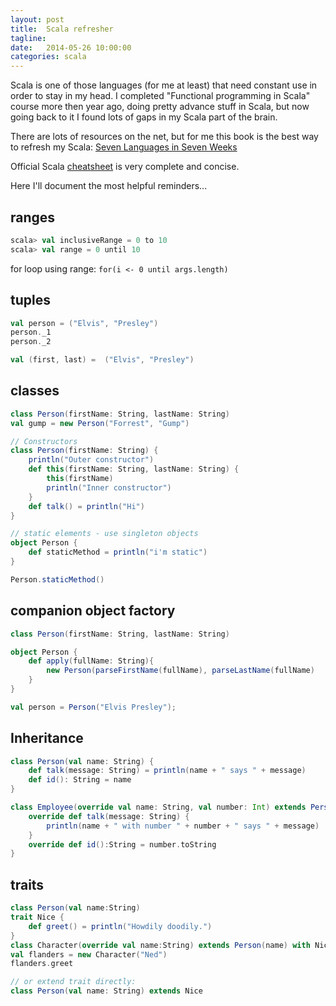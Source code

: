 ```yaml
---
layout: post
title:  Scala refresher
tagline:  
date:   2014-05-26 10:00:00
categories: scala
---
```


Scala is one of those languages (for me at least) that need constant use in order to stay in my head. 
I completed "Functional programming in Scala" course more then year ago, doing pretty advance stuff in Scala, 
but now going back to it I found lots of gaps in my Scala part of the brain.

There are lots of resources on the net, but for me this book is the best way to refresh my Scala: 
[Seven Languages in Seven Weeks](http://pragprog.com/book/btlang/seven-languages-in-seven-weeks)

Official Scala [cheatsheet](http://docs.scala-lang.org/cheatsheets/) is very complete and concise.

Here I'll document the most helpful reminders...

## ranges
    
```scala
scala> val inclusiveRange = 0 to 10
scala> val range = 0 until 10
```

for loop using range: `for(i <- 0 until args.length)`

## tuples

```scala
val person = ("Elvis", "Presley")
person._1
person._2

val (first, last) =  ("Elvis", "Presley")
```

## classes

```scala
class Person(firstName: String, lastName: String)
val gump = new Person("Forrest", "Gump")

// Constructors
class Person(firstName: String) {
    println("Outer constructor")
    def this(firstName: String, lastName: String) {
        this(firstName)
        println("Inner constructor") 
    }
    def talk() = println("Hi") 
}

// static elements - use singleton objects
object Person {
    def staticMethod = println("i'm static")
}

Person.staticMethod()
```

## companion object factory

```scala
class Person(firstName: String, lastName: String)

object Person {
    def apply(fullName: String){
        new Person(parseFirstName(fullName), parseLastName(fullName)
    }
}

val person = Person("Elvis Presley");

```

## Inheritance

```scala
class Person(val name: String) {
    def talk(message: String) = println(name + " says " + message) 
    def id(): String = name
}

class Employee(override val name: String, val number: Int) extends Person(name) {
    override def talk(message: String) {
        println(name + " with number " + number + " says " + message)
    }
    override def id():String = number.toString 
}
```

## traits

```scala
class Person(val name:String)
trait Nice {
    def greet() = println("Howdily doodily.")
}
class Character(override val name:String) extends Person(name) with Nice
val flanders = new Character("Ned") 
flanders.greet

// or extend trait directly:
class Person(val name: String) extends Nice
```

